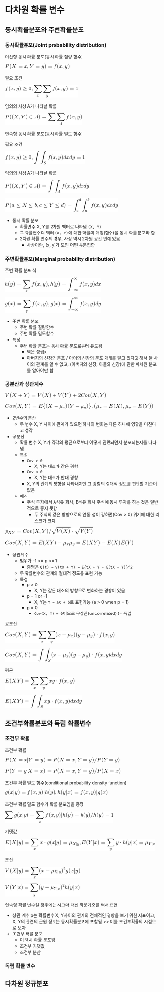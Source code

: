 # 다차원 확률 변수

## 동시확률분포와 주변확률분포

### 동시확률분포(Joint probability distribution)

이산형 동시 확률 분포(동시 확률 질량 함수)

![](./images/ch6/joint_probability_mass_function1.gif)

필요 조건

![](./images/ch6/joint_probability_mass_function2.gif)

임의의 사상 A가 나타날 확률

![](./images/ch6/joint_probability_mass_function3.gif)

연속형 동시 확률 분포(동시 확률 밀도 함수)

필요 조건

![](./images/ch6/joint_probability_density_function2.gif)

임의의 사상 A가 나타날 확률

![](./images/ch6/joint_probability_density_function3.gif)

![](./images/ch6/joint_probability_density_function1.gif)

- 동시 확률 분포
  - 확률변수 X, Y를 2차원 벡터로 나타냄 `(X, Y)`
  - 그 확률변수의 벡터 `(X, Y)`에 대한 확률의 매칭(함수)을 동시 확률 분포라 함
  - 2차원 확률 변수의 경우, 사상 역시 2차원 공간 안에 있음
    - 사상이란, (x, y)가 모인 어떤 부분집합

### 주변확률분포(Marginal probability distribution)

주변 확률 분포 식

![](./images/ch6/marginal_probability_function1.gif)

![](./images/ch6/marginal_probability_function2.gif)

- 주변 확률 분포
  - 주변 확률 질량함수
  - 주변 확률 밀도함수
- 특성
  - 주변 확률 분포는 동시 확률 분포로부터 유도됨
    - 역은 성립x
    - 아버지의 신장의 분포 / 아이의 신장의 분포 개개를 알고 있다고 해서 둘 사이의 관계를 알 수 없고, (아버지의 신장, 아들의 신장)에 관한 이차원 분포를 알아야만 함

### 공분산과 상관계수

![](./images/ch6/covariance.gif)

![](./images/ch6/covariance2.gif)

- 2변수의 분산
  - 두 변수 X, Y 사이에 관계가 있으면 하나의 변화는 다른 하나에 영향을 미친다고 생각
- 공분산
  - 확률 변수 X, Y가 각각의 평균으로부터 어떻게 관련되면서 분포되는지를 나타냄
  - 특성
    - `Cov > 0`
      - X, Y는 대소가 같은 경향
    - `Cov < 0`
      - X, Y는 대소가 반대 경향
    - X, Y의 관계의 방향을 나타내지만 그 강함의 절대적 정도를 판단할 기준이 없음
  - 예시
    - 주식 투자에서 A석유 회사, B석유 회사 주식에 동시 투자를 하는 것은 일반적으로 좋지 못함
      - 두 주식의 같은 방향으로의 연동 성이 강하면(Cov > 0) 위기에 대한 리스크가 크다

![](./images/ch6/correlation_coefficient1.gif)

![](./images/ch6/correlation_coefficient2.gif)

- 상관계수
  - 범위가 -1 <= p <= 1
    - 증명은 `Q(t) = V(tX + Y) = E{tX + Y - E(tX + Y)}^2`
  - 두 확률변수의 관계의 절대적 정도를 표현 가능
  - 특성
    - p > 0
      - X, Y는 같은 대소의 방향으로 변화하는 경향이 있음
    - p = 1 or -1
      - X, Y는 `Y = aX + b`로 표현가능 (a > 0 when p = 1)
    - p = 0
      - `Cov(X, Y) = 0`이므로 무상관(uncorrelated) != 독립

공분산

![](./images/ch6/covariance3.gif)

![](./images/ch6/covariance4.gif)

평균

![](./images/ch6/covariance5.gif)

![](./images/ch6/covariance6.gif)

## 조건부확률분포와 독립 확률변수

### 조건부 확률

조건부 확률

![](./images/ch6/conditional_probability1.gif)

![](./images/ch6/conditional_probability2.gif)

조건부 확률 밀도 함수(conditional probability density function)

![](./images/ch6/conditional_probability_density_function1.gif)

조건부 확률 밀도 함수가 확률 분포임을 증명

![](./images/ch6/conditional_probability_density_function2.gif)

기댓값

![](./images/ch6/conditional_probability_distribution_expectation.gif)

분산

![](./images/ch6/conditional_probability_distribution_variance1.gif)

![](./images/ch6/conditional_probability_distribution_variance2.gif)

연속형 확률 변수일 경우에는 시그마 대신 적분기호를 써서 표현

- 상관 계수 p는 확률변수 X, Y사이의 관계의 전체적인 경향을 보기 위한 지표이고, X, Y의 관련의 근원 정보는 동시확률분포에 포함됨 >> 이를 조건부확률의 시점으로 보자
- 조건부 확률 분포
  - 이 역시 확률 분포임
  - 조건부 기댓값
  - 조건부 분산

### 독립 확률 변수



## 다차원 정규분포
